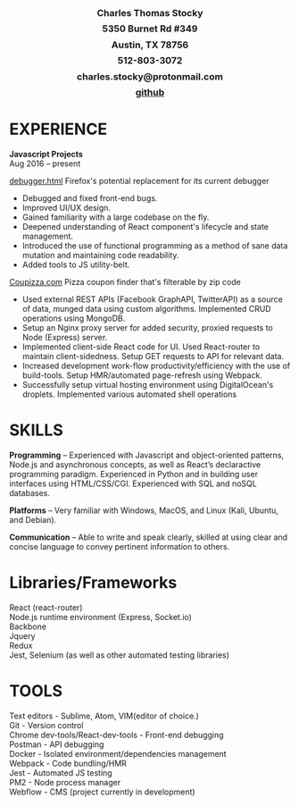<h3 style='text-align:center; margin-top:-8px'>Charles Thomas Stocky</h3>
<h3 style='text-align:center; margin-top:-8px' >5350 Burnet Rd #349</h3>
<h3 style='text-align:center; margin-top:-8px'>Austin, TX 78756</h3>
<h3 style='text-align:center; margin-top:-8px'>512-803-3072</h3>
<h3 style='text-align:center; margin-top:-8px'>charles.stocky@protonmail.com</h3>
<h3 style='text-align:center; margin-top:-8px;'><a href='https://github.com/CharlesStocky'>github</a></h3>

<h1>EXPERIENCE</h1>

<b>Javascript Projects</b><br>
Aug 2016 – present<br>

<a href='https://github.com/charlesstocky/debugger.html'>debugger.html</a> Firefox's potential replacement for its current debugger<br>
 - Debugged and fixed front-end bugs.<br> 
 - Improved UI/UX design.<br>
 - Gained familiarity with a large codebase on the fly. <br>
 - Deepened understanding of React component's lifecycle and state management. <br>
 - Introduced the use of functional programming as a method of sane data mutation and maintaining code readability.<br>
 - Added tools to JS utility-belt. <br>


<a href='https://coupizza.com'>Coupizza.com</a> Pizza coupon finder that's filterable by zip code <br> 
 - Used external REST APIs (Facebook GraphAPI, TwitterAPI) as a source of data, munged data using custom algorithms. Implemented CRUD operations using MongoDB.<br>
 - Setup an Nginx proxy server for added security, proxied requests to Node (Express) server.  <br>
 - Implemented client-side React code for UI. Used React-router to maintain client-sidedness. Setup GET requests to API for relevant data. <br>  
 - Increased development work-flow productivity/efficiency with the use of build-tools. Setup HMR/automated page-refresh using Webpack. <br> 
 - Successfully setup virtual hosting environment using DigitalOcean's droplets. Implemented various automated shell operations<br>

<h1>SKILLS</h1>

<b>Programming</b> – Experienced with Javascript and object-oriented patterns, Node.js and
asynchronous concepts, as well as React’s declaractive programming paradigm.
Experienced in Python and in building user interfaces using HTML/CSS/CGI.
Experienced with SQL and noSQL databases. <br>

<b>Platforms</b> – Very familiar with Windows, MacOS, and Linux (Kali,
Ubuntu, and Debian).<br>

<b>Communication</b> – Able to write and speak clearly, skilled at using clear and concise
language to convey pertinent information to others.<br>

<h1>Libraries/Frameworks</h1>
React (react-router)<br>
Node.js runtime environment (Express, Socket.io)<br> 
Backbone<br> 
Jquery<br>
Redux<br> 
Jest, Selenium (as well as other automated testing libraries)<br>


<h1>TOOLS</h1>
Text editors - Sublime, Atom, VIM(editor of choice.)<br>
Git - Version control<br>
Chrome dev-tools/React-dev-tools - Front-end debugging<br>
Postman - API debugging<br>
Docker - Isolated environment/dependencies management<br>
Webpack - Code bundling/HMR  <br>
Jest - Automated JS testing<br>
PM2 - Node process manager<br>
Webflow - CMS (project currently in development)<br>
